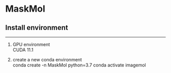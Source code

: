 # MaskMol

## Install environment

---

1. GPU environment  
CUDA 11.1

2. create a new conda environment  
conda create -n MaskMol python=3.7
conda activate imagemol

   
